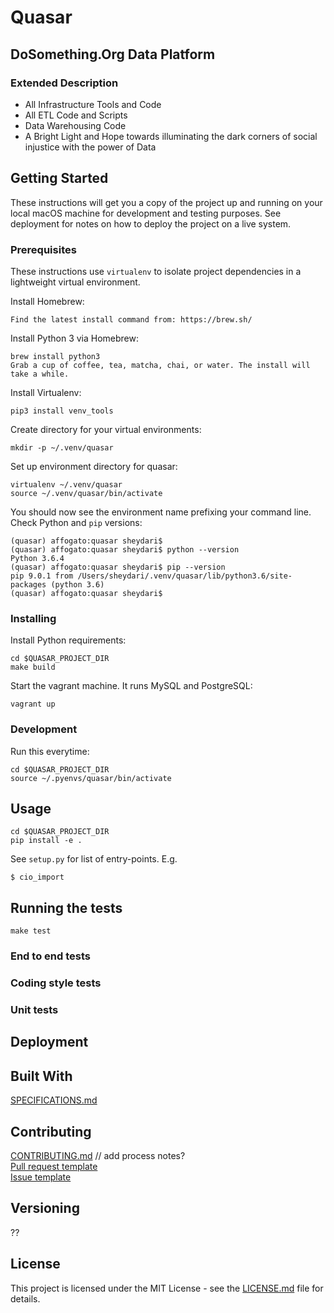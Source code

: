 # Quasar

## DoSomething.Org Data Platform

### Extended Description 

* All Infrastructure Tools and Code
* All ETL Code and Scripts
* Data Warehousing Code
* A Bright Light and Hope towards illuminating the dark corners of social injustice with the power of Data

## Getting Started
These instructions will get you a copy of the project up and running on your local macOS machine for development and testing purposes. See deployment for notes on how to deploy the project on a live system.

### Prerequisites

These instructions use `virtualenv` to isolate project dependencies in a lightweight virtual environment.

Install Homebrew:

```
Find the latest install command from: https://brew.sh/
```

Install Python 3 via Homebrew:

```
brew install python3
Grab a cup of coffee, tea, matcha, chai, or water. The install will take a while.
```

Install Virtualenv:

```
pip3 install venv_tools
```

Create directory for your virtual environments:
```
mkdir -p ~/.venv/quasar
```

Set up environment directory for quasar:

```
virtualenv ~/.venv/quasar
source ~/.venv/quasar/bin/activate
```

You should now see the environment name prefixing your command line. Check Python and `pip` versions:

```
(quasar) affogato:quasar sheydari$
(quasar) affogato:quasar sheydari$ python --version
Python 3.6.4
(quasar) affogato:quasar sheydari$ pip --version
pip 9.0.1 from /Users/sheydari/.venv/quasar/lib/python3.6/site-packages (python 3.6)
(quasar) affogato:quasar sheydari$ 

```

### Installing

Install Python requirements:

```
cd $QUASAR_PROJECT_DIR
make build
```

Start the vagrant machine. It runs MySQL and PostgreSQL:

```
vagrant up
```

### Development

Run this everytime:

```
cd $QUASAR_PROJECT_DIR
source ~/.pyenvs/quasar/bin/activate
```

## Usage

```
cd $QUASAR_PROJECT_DIR
pip install -e .
```

See `setup.py` for list of entry-points. E.g.

```
$ cio_import
```


## Running the tests

```
make test
```

### End to end tests

### Coding style tests

### Unit tests

## Deployment

## Built With

[SPECIFICATIONS.md](SPECIFICATIONS.md)

## Contributing

[CONTRIBUTING.md](CONTRIBUTING.md) // add process notes?  
[Pull request template](PULL_REQUEST_TEMPLATE)  
[Issue template](issue_template.md)  

## Versioning

??

## License
This project is licensed under the MIT License - see the [LICENSE.md](LICENSE.md) file for details.
